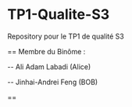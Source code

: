 # TP1-Qualite-S3
Repository pour le TP1 de qualité S3

==
  Membre du Binôme : 

  -- Ali Adam Labadi (Alice)


  -- Jinhai-Andrei Feng (BOB)
  
==
